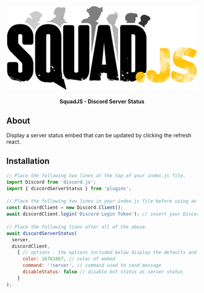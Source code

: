 <div align="center">

<img src="../../assets/squadjs-logo.png" alt="Logo" width="500"/>

#### SquadJS - Discord Server Status
</div>

## About
Display a server status embed that can be updated by clicking the refresh react.

## Installation
```js
// Place the following two lines at the top of your index.js file.
import Discord from 'discord.js';
import { discordServerStatus } from 'plugins';

// Place the following two lines in your index.js file before using an Discord plugins.
const discordClient = new Discord.Client();
await discordClient.login('Discord Login Token'); // insert your Discord bot's login token here.

// Place the following lines after all of the above.
await discordServerStatus(
  server,
  discordClient,
    { // options - the options included below display the defaults and can be removed for simplicity.
      color: 16761867, // color of embed
      command: '!server', // command used to send message
      disableStatus: false // disable bot status as server status
    }
); 
```
